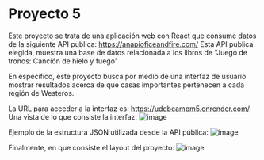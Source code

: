 # Proyecto 5

Este proyecto se trata de una aplicación web con React que consume datos de la siguiente API publica:
https://anapioficeandfire.com/
Esta API publica elegida, muestra una base de datos relacionada a los libros de "Juego de tronos: Canción de hielo y fuego"

En especifico, este proyecto busca por medio de una interfaz de usuario mostrar resultados acerca de que casas importantes pertenecen a cada región de Westeros. 

La URL para acceder a la interfaz es: https://uddbcampm5.onrender.com/
Una vista de lo que consiste la interfaz:
![image](https://github.com/user-attachments/assets/f80b8424-1432-4e3e-8b16-7b11fa79cb8f)

Ejemplo de la estructura JSON utilizada desde la API pública:
![image](https://github.com/user-attachments/assets/fe786ce6-43cc-46d2-93ba-7f06023fad8a)

Finalmente, en que consiste el layout del proyecto:
![image](https://github.com/user-attachments/assets/69fccedc-d241-4fa7-b402-01965bd2ca24)






